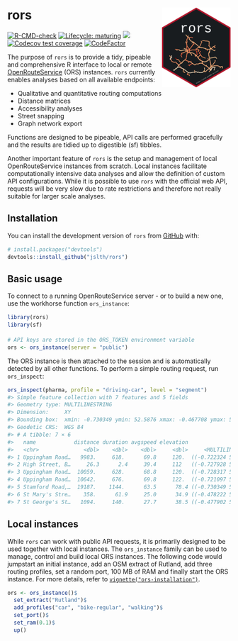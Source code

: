 
# rors <img src="man/figures/logo.png" align="right" height="180"/>

<!-- badges: start -->

[![R-CMD-check](https://github.com/JsLth/rors/actions/workflows/check-standard.yaml/badge.svg)](https://github.com/JsLth/rors/actions/workflows/check-standard.yaml)
[![Lifecycle:
maturing](https://img.shields.io/badge/lifecycle-maturing-blue.svg)](https://lifecycle.r-lib.org/articles/stages.html#maturing)
[![](https://www.r-pkg.org/badges/version/rors)](https://cran.r-project.org/package=rors)
[![Codecov test
coverage](https://codecov.io/gh/JsLth/rors/branch/master/graph/badge.svg)](https://app.codecov.io/gh/JsLth/rors?branch=master)
[![CodeFactor](https://www.codefactor.io/repository/github/jslth/rors/badge/master)](https://www.codefactor.io/repository/github/jslth/rors/overview/master)

<!-- badges: end -->

The purpose of `rors` is to provide a tidy, pipeable and comprehensive R
interface to local or remote
[OpenRouteService](https://openrouteservice.org/) (ORS) instances.
`rors` currently enables analyses based on all available endpoints:

- Qualitative and quantitative routing computations
- Distance matrices
- Accessibility analyses
- Street snapping
- Graph network export

Functions are designed to be pipeable, API calls are performed
gracefully and the results are tidied up to digestible (sf) tibbles.

Another important feature of `rors` is the setup and management of local
OpenRouteService instances from scratch. Local instances facilitate
computationally intensive data analyses and allow the definition of
custom API configurations. While it is possible to use `rors` with the
official web API, requests will be very slow due to rate restrictions
and therefore not really suitable for larger scale analyses.

## Installation

You can install the development version of `rors` from
[GitHub](https://github.com/jslth/rors) with:

``` r
# install.packages("devtools")
devtools::install_github("jslth/rors")
```

## Basic usage

To connect to a running OpenRouteService server - or to build a new one,
use the workhorse function `ors_instance`:

``` r
library(rors)
library(sf)

# API keys are stored in the ORS_TOKEN environment variable
ors <- ors_instance(server = "public")
```

The ORS instance is then attached to the session and is automatically
detected by all other functions. To perform a simple routing request,
run `ors_inspect`:

``` r
ors_inspect(pharma, profile = "driving-car", level = "segment")
#> Simple feature collection with 7 features and 5 fields
#> Geometry type: MULTILINESTRING
#> Dimension:     XY
#> Bounding box:  xmin: -0.730349 ymin: 52.5876 xmax: -0.467708 ymax: 52.67472
#> Geodetic CRS:  WGS 84
#> # A tibble: 7 × 6
#>   name            distance duration avgspeed elevation                  geometry
#>   <chr>              <dbl>    <dbl>    <dbl>     <dbl>     <MULTILINESTRING [°]>
#> 1 Uppingham Road…   9983.     618.      69.8     120.  ((-0.722324 52.58762, -0…
#> 2 High Street, B…     26.3      2.4     39.4     112   ((-0.727928 52.66962, -0…
#> 3 Uppingham Road…  10059.     628.      68.8     120.  ((-0.728317 52.66962, -0…
#> 4 Uppingham Road…  10642.     676.      69.8     122.  ((-0.721097 52.58816, -0…
#> 5 Stamford Road,…  19187.    1144.      63.5      78.4 ((-0.730349 52.66991, -0…
#> 6 St Mary's Stre…    358.      61.9     25.0      34.9 ((-0.478222 52.65071, -0…
#> 7 St George's St…   1094.     140.      27.7      38.5 ((-0.477902 52.65231, -0…
```

## Local instances

While `rors` can work with public API requests, it is primarily designed
to be used together with local instances. The `ors_instance` family can
be used to manage, control and build local ORS instances. The following
code would jumpstart an initial instance, add an OSM extract of Rutland,
add three routing profiles, set a random port, 100 MB of RAM and finally
start the ORS instance. For more details, refer to
[`vignette("ors-installation")`](https://jslth.github.io/rors/articles/ors-installation.html).

``` r
ors <- ors_instance()$
  set_extract("Rutland")$
  add_profiles("car", "bike-regular", "walking")$
  set_port()$
  set_ram(0.1)$
  up()
```
